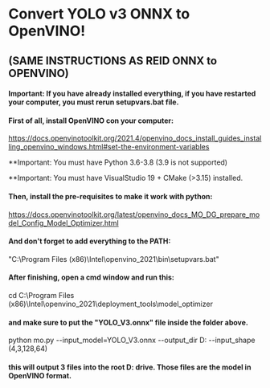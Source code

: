 # Convert YOLO v3 ONNX to OpenVINO! 
## (SAME INSTRUCTIONS AS REID ONNX to OPENVINO)

#### Important: If you have already installed everything, if you have restarted your computer, you must rerun setupvars.bat file.

#### First of all, install OpenVINO con your computer: 
https://docs.openvinotoolkit.org/2021.4/openvino_docs_install_guides_installing_openvino_windows.html#set-the-environment-variables

**Important: You must have Python 3.6-3.8 (3.9 is not supported)

**Important: You must have VisualStudio 19 + CMake (>3.15) installed.

#### Then, install the pre-requisites to make it work with python:
https://docs.openvinotoolkit.org/latest/openvino_docs_MO_DG_prepare_model_Config_Model_Optimizer.html

#### And don't forget to add everything to the PATH:
"C:\Program Files (x86)\Intel\openvino_2021\bin\setupvars.bat"

#### After finishing, open a cmd window and run this:

cd C:\Program Files (x86)\Intel\openvino_2021\deployment_tools\model_optimizer

#### and make sure to put the "YOLO_V3.onnx" file inside the folder above.

python mo.py --input_model=YOLO_V3.onnx --output_dir D: --input_shape (4,3,128,64)

#### this will output 3 files into the root D: drive. Those files are the model in OpenVINO format. 
